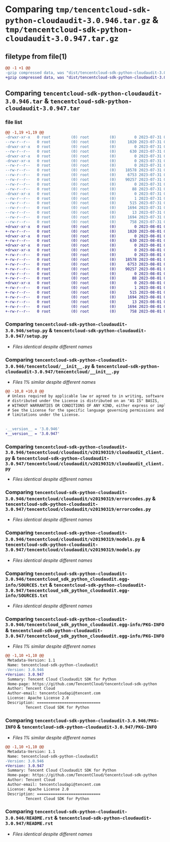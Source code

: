 # Comparing `tmp/tencentcloud-sdk-python-cloudaudit-3.0.946.tar.gz` & `tmp/tencentcloud-sdk-python-cloudaudit-3.0.947.tar.gz`

## filetype from file(1)

```diff
@@ -1 +1 @@
-gzip compressed data, was "dist/tencentcloud-sdk-python-cloudaudit-3.0.946.tar", last modified: Mon Jul 31 00:22:48 2023, max compression
+gzip compressed data, was "dist/tencentcloud-sdk-python-cloudaudit-3.0.947.tar", last modified: Tue Aug  1 00:33:59 2023, max compression
```

## Comparing `tencentcloud-sdk-python-cloudaudit-3.0.946.tar` & `tencentcloud-sdk-python-cloudaudit-3.0.947.tar`

### file list

```diff
@@ -1,19 +1,19 @@
-drwxr-xr-x   0 root         (0) root         (0)        0 2023-07-31 00:22:48.000000 tencentcloud-sdk-python-cloudaudit-3.0.946/
--rw-r--r--   0 root         (0) root         (0)     1020 2023-07-31 00:22:47.000000 tencentcloud-sdk-python-cloudaudit-3.0.946/setup.py
-drwxr-xr-x   0 root         (0) root         (0)        0 2023-07-31 00:22:48.000000 tencentcloud-sdk-python-cloudaudit-3.0.946/tencentcloud/
--rw-r--r--   0 root         (0) root         (0)      630 2023-07-31 00:22:47.000000 tencentcloud-sdk-python-cloudaudit-3.0.946/tencentcloud/__init__.py
-drwxr-xr-x   0 root         (0) root         (0)        0 2023-07-31 00:22:48.000000 tencentcloud-sdk-python-cloudaudit-3.0.946/tencentcloud/cloudaudit/
-drwxr-xr-x   0 root         (0) root         (0)        0 2023-07-31 00:22:48.000000 tencentcloud-sdk-python-cloudaudit-3.0.946/tencentcloud/cloudaudit/v20190319/
--rw-r--r--   0 root         (0) root         (0)        0 2023-07-31 00:22:47.000000 tencentcloud-sdk-python-cloudaudit-3.0.946/tencentcloud/cloudaudit/v20190319/__init__.py
--rw-r--r--   0 root         (0) root         (0)    18578 2023-07-31 00:22:47.000000 tencentcloud-sdk-python-cloudaudit-3.0.946/tencentcloud/cloudaudit/v20190319/cloudaudit_client.py
--rw-r--r--   0 root         (0) root         (0)     6753 2023-07-31 00:22:47.000000 tencentcloud-sdk-python-cloudaudit-3.0.946/tencentcloud/cloudaudit/v20190319/errorcodes.py
--rw-r--r--   0 root         (0) root         (0)    90257 2023-07-31 00:22:47.000000 tencentcloud-sdk-python-cloudaudit-3.0.946/tencentcloud/cloudaudit/v20190319/models.py
--rw-r--r--   0 root         (0) root         (0)        0 2023-07-31 00:22:47.000000 tencentcloud-sdk-python-cloudaudit-3.0.946/tencentcloud/cloudaudit/__init__.py
--rw-r--r--   0 root         (0) root         (0)       88 2023-07-31 00:22:48.000000 tencentcloud-sdk-python-cloudaudit-3.0.946/setup.cfg
-drwxr-xr-x   0 root         (0) root         (0)        0 2023-07-31 00:22:48.000000 tencentcloud-sdk-python-cloudaudit-3.0.946/tencentcloud_sdk_python_cloudaudit.egg-info/
--rw-r--r--   0 root         (0) root         (0)        1 2023-07-31 00:22:48.000000 tencentcloud-sdk-python-cloudaudit-3.0.946/tencentcloud_sdk_python_cloudaudit.egg-info/dependency_links.txt
--rw-r--r--   0 root         (0) root         (0)      515 2023-07-31 00:22:48.000000 tencentcloud-sdk-python-cloudaudit-3.0.946/tencentcloud_sdk_python_cloudaudit.egg-info/SOURCES.txt
--rw-r--r--   0 root         (0) root         (0)     1694 2023-07-31 00:22:48.000000 tencentcloud-sdk-python-cloudaudit-3.0.946/tencentcloud_sdk_python_cloudaudit.egg-info/PKG-INFO
--rw-r--r--   0 root         (0) root         (0)       13 2023-07-31 00:22:48.000000 tencentcloud-sdk-python-cloudaudit-3.0.946/tencentcloud_sdk_python_cloudaudit.egg-info/top_level.txt
--rw-r--r--   0 root         (0) root         (0)     1694 2023-07-31 00:22:48.000000 tencentcloud-sdk-python-cloudaudit-3.0.946/PKG-INFO
--rw-r--r--   0 root         (0) root         (0)      758 2023-07-31 00:22:47.000000 tencentcloud-sdk-python-cloudaudit-3.0.946/README.rst
+drwxr-xr-x   0 root         (0) root         (0)        0 2023-08-01 00:33:59.000000 tencentcloud-sdk-python-cloudaudit-3.0.947/
+-rw-r--r--   0 root         (0) root         (0)     1020 2023-08-01 00:33:59.000000 tencentcloud-sdk-python-cloudaudit-3.0.947/setup.py
+drwxr-xr-x   0 root         (0) root         (0)        0 2023-08-01 00:33:59.000000 tencentcloud-sdk-python-cloudaudit-3.0.947/tencentcloud/
+-rw-r--r--   0 root         (0) root         (0)      630 2023-08-01 00:33:59.000000 tencentcloud-sdk-python-cloudaudit-3.0.947/tencentcloud/__init__.py
+drwxr-xr-x   0 root         (0) root         (0)        0 2023-08-01 00:33:59.000000 tencentcloud-sdk-python-cloudaudit-3.0.947/tencentcloud/cloudaudit/
+drwxr-xr-x   0 root         (0) root         (0)        0 2023-08-01 00:33:59.000000 tencentcloud-sdk-python-cloudaudit-3.0.947/tencentcloud/cloudaudit/v20190319/
+-rw-r--r--   0 root         (0) root         (0)        0 2023-08-01 00:33:59.000000 tencentcloud-sdk-python-cloudaudit-3.0.947/tencentcloud/cloudaudit/v20190319/__init__.py
+-rw-r--r--   0 root         (0) root         (0)    18578 2023-08-01 00:33:59.000000 tencentcloud-sdk-python-cloudaudit-3.0.947/tencentcloud/cloudaudit/v20190319/cloudaudit_client.py
+-rw-r--r--   0 root         (0) root         (0)     6753 2023-08-01 00:33:59.000000 tencentcloud-sdk-python-cloudaudit-3.0.947/tencentcloud/cloudaudit/v20190319/errorcodes.py
+-rw-r--r--   0 root         (0) root         (0)    90257 2023-08-01 00:33:59.000000 tencentcloud-sdk-python-cloudaudit-3.0.947/tencentcloud/cloudaudit/v20190319/models.py
+-rw-r--r--   0 root         (0) root         (0)        0 2023-08-01 00:33:59.000000 tencentcloud-sdk-python-cloudaudit-3.0.947/tencentcloud/cloudaudit/__init__.py
+-rw-r--r--   0 root         (0) root         (0)       88 2023-08-01 00:33:59.000000 tencentcloud-sdk-python-cloudaudit-3.0.947/setup.cfg
+drwxr-xr-x   0 root         (0) root         (0)        0 2023-08-01 00:33:59.000000 tencentcloud-sdk-python-cloudaudit-3.0.947/tencentcloud_sdk_python_cloudaudit.egg-info/
+-rw-r--r--   0 root         (0) root         (0)        1 2023-08-01 00:33:59.000000 tencentcloud-sdk-python-cloudaudit-3.0.947/tencentcloud_sdk_python_cloudaudit.egg-info/dependency_links.txt
+-rw-r--r--   0 root         (0) root         (0)      515 2023-08-01 00:33:59.000000 tencentcloud-sdk-python-cloudaudit-3.0.947/tencentcloud_sdk_python_cloudaudit.egg-info/SOURCES.txt
+-rw-r--r--   0 root         (0) root         (0)     1694 2023-08-01 00:33:59.000000 tencentcloud-sdk-python-cloudaudit-3.0.947/tencentcloud_sdk_python_cloudaudit.egg-info/PKG-INFO
+-rw-r--r--   0 root         (0) root         (0)       13 2023-08-01 00:33:59.000000 tencentcloud-sdk-python-cloudaudit-3.0.947/tencentcloud_sdk_python_cloudaudit.egg-info/top_level.txt
+-rw-r--r--   0 root         (0) root         (0)     1694 2023-08-01 00:33:59.000000 tencentcloud-sdk-python-cloudaudit-3.0.947/PKG-INFO
+-rw-r--r--   0 root         (0) root         (0)      758 2023-08-01 00:33:59.000000 tencentcloud-sdk-python-cloudaudit-3.0.947/README.rst
```

### Comparing `tencentcloud-sdk-python-cloudaudit-3.0.946/setup.py` & `tencentcloud-sdk-python-cloudaudit-3.0.947/setup.py`

 * *Files identical despite different names*

### Comparing `tencentcloud-sdk-python-cloudaudit-3.0.946/tencentcloud/__init__.py` & `tencentcloud-sdk-python-cloudaudit-3.0.947/tencentcloud/__init__.py`

 * *Files 1% similar despite different names*

```diff
@@ -10,8 +10,8 @@
 # Unless required by applicable law or agreed to in writing, software
 # distributed under the License is distributed on an "AS IS" BASIS,
 # WITHOUT WARRANTIES OR CONDITIONS OF ANY KIND, either express or implied.
 # See the License for the specific language governing permissions and
 # limitations under the License.
 
 
-__version__ = '3.0.946'
+__version__ = '3.0.947'
```

### Comparing `tencentcloud-sdk-python-cloudaudit-3.0.946/tencentcloud/cloudaudit/v20190319/cloudaudit_client.py` & `tencentcloud-sdk-python-cloudaudit-3.0.947/tencentcloud/cloudaudit/v20190319/cloudaudit_client.py`

 * *Files identical despite different names*

### Comparing `tencentcloud-sdk-python-cloudaudit-3.0.946/tencentcloud/cloudaudit/v20190319/errorcodes.py` & `tencentcloud-sdk-python-cloudaudit-3.0.947/tencentcloud/cloudaudit/v20190319/errorcodes.py`

 * *Files identical despite different names*

### Comparing `tencentcloud-sdk-python-cloudaudit-3.0.946/tencentcloud/cloudaudit/v20190319/models.py` & `tencentcloud-sdk-python-cloudaudit-3.0.947/tencentcloud/cloudaudit/v20190319/models.py`

 * *Files identical despite different names*

### Comparing `tencentcloud-sdk-python-cloudaudit-3.0.946/tencentcloud_sdk_python_cloudaudit.egg-info/SOURCES.txt` & `tencentcloud-sdk-python-cloudaudit-3.0.947/tencentcloud_sdk_python_cloudaudit.egg-info/SOURCES.txt`

 * *Files identical despite different names*

### Comparing `tencentcloud-sdk-python-cloudaudit-3.0.946/tencentcloud_sdk_python_cloudaudit.egg-info/PKG-INFO` & `tencentcloud-sdk-python-cloudaudit-3.0.947/tencentcloud_sdk_python_cloudaudit.egg-info/PKG-INFO`

 * *Files 1% similar despite different names*

```diff
@@ -1,10 +1,10 @@
 Metadata-Version: 1.1
 Name: tencentcloud-sdk-python-cloudaudit
-Version: 3.0.946
+Version: 3.0.947
 Summary: Tencent Cloud Cloudaudit SDK for Python
 Home-page: https://github.com/TencentCloud/tencentcloud-sdk-python
 Author: Tencent Cloud
 Author-email: tencentcloudapi@tencent.com
 License: Apache License 2.0
 Description: ============================
         Tencent Cloud SDK for Python
```

### Comparing `tencentcloud-sdk-python-cloudaudit-3.0.946/PKG-INFO` & `tencentcloud-sdk-python-cloudaudit-3.0.947/PKG-INFO`

 * *Files 1% similar despite different names*

```diff
@@ -1,10 +1,10 @@
 Metadata-Version: 1.1
 Name: tencentcloud-sdk-python-cloudaudit
-Version: 3.0.946
+Version: 3.0.947
 Summary: Tencent Cloud Cloudaudit SDK for Python
 Home-page: https://github.com/TencentCloud/tencentcloud-sdk-python
 Author: Tencent Cloud
 Author-email: tencentcloudapi@tencent.com
 License: Apache License 2.0
 Description: ============================
         Tencent Cloud SDK for Python
```

### Comparing `tencentcloud-sdk-python-cloudaudit-3.0.946/README.rst` & `tencentcloud-sdk-python-cloudaudit-3.0.947/README.rst`

 * *Files identical despite different names*


